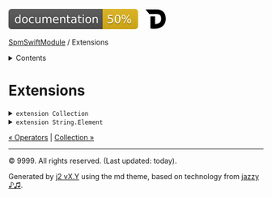 <!--
Bebop simple MD theme
Copyright 2020 J2 Authors
Licensed under MIT (https://github.com/johnfairh/J2/blob/master/LICENSE)
-->
![50%](badge.svg)
[![Open in Dash](img/dash.svg)](https%3A%2F%2Fwww%2Egoogle%2Ecom%2F)


[SpmSwiftModule](index.md)
 / Extensions


<details>
<summary>Contents</summary>


[Types](types.md?swift)

  * [ABaseClass](types/abaseclass.md?swift)


  * [ADerivedClass](types/aderivedclass.md?swift)


  * [AnEnum](types/anenum.md?swift)


  * [FirstProtocol](types/firstprotocol1.md?swift)


  * [GenericBase](types/genericbase.md?swift)


  * [Nop](types/nop.md?swift)


  * [PropertyWrapperClient](types/propertywrapperclient.md?swift)


  * [SecondProtocol](types/secondprotocol.md?swift)


  * [SpmSwiftModule](types/spmswiftmodule.md?swift)

    * [Nested1](types/spmswiftmodule/nested1.md?swift)

    * [Nested2](types/spmswiftmodule.md?swift#nested2)


  * [T](types.md?swift#t1)



[Functions](functions.md?swift)

  * [deprecatedFunction(callback:)](functions.md?swift#deprecatedfunctioncallback)


  * [functionA(arg1:_:arg3:)](functions.md?swift#functionaarg1_arg3)



[Operators](operators.md?swift)

  * [+(T, T)](operators.md?swift#t-t)



Extensions

  * [Collection](extensions/collection.md?swift)


  * [String.Element](extensions/stringelement.md?swift)





</details>

# Extensions

















<details>
<summary><code>extension Collection</code></summary>








A sequence whose elements can be traversed multiple times, nondestructively, and accessed by an indexed subscript.

Collections are used extensively throughout the standard library. When you use arrays, dictionaries, and other collections, you benefit from the operations that the `Collection` protocol declares and implements. In addition to the operations that collections inherit from the `Sequence` protocol, you gain access to methods that depend on accessing an element at a specific position in a collection.

For example, if you want to print only the first word in a string, you can search for the index of the first space, and then create a substring up to that position.

``` swift
let text = "Buffalo buffalo buffalo buffalo."
if let firstSpace = text.firstIndex(of: " ") {
    print(text[..<firstSpace])
}
// Prints "Buffalo"

```

The `firstSpace` constant is an index into the `text` string—the position of the first space in the string. You can store indices in variables, and pass them to collection algorithms or use them later to access the corresponding element. In the example above, `firstSpace` is used to extract the prefix that contains elements up to that index.

# Accessing Individual Elements

You can access an element of a collection through its subscript by using any valid index except the collection’s `endIndex` property. This property is a “past the end” index that does not correspond with any element of the collection.

Here’s an example of accessing the first character in a string through its subscript:

``` swift
let firstChar = text[text.startIndex]
print(firstChar)
// Prints "B"

```

The `Collection` protocol declares and provides default implementations for many operations that depend on elements being accessible by their subscript. For example, you can also access the first character of `text` using the `first` property, which has the value of the first element of the collection, or `nil` if the collection is empty.

``` swift
print(text.first)
// Prints "Optional("B")"

```

You can pass only valid indices to collection operations. You can find a complete set of a collection’s valid indices by starting with the collection’s `startIndex` property and finding every successor up to, and including, the `endIndex` property. All other values of the `Index` type, such as the `startIndex` property of a different collection, are invalid indices for this collection.

Saved indices may become invalid as a result of mutating operations. For more information about index invalidation in mutable collections, see the reference for the `MutableCollection` and `RangeReplaceableCollection` protocols, as well as for the specific type you’re using.

# Accessing Slices of a Collection

You can access a slice of a collection through its ranged subscript or by calling methods like `prefix(while:)` or `suffix(_:)`. A slice of a collection can contain zero or more of the original collection’s elements and shares the original collection’s semantics.

The following example creates a `firstWord` constant by using the `prefix(while:)` method to get a slice of the `text` string.

``` swift
let firstWord = text.prefix(while: { $0 != " " })
print(firstWord)
// Prints "Buffalo"

```

You can retrieve the same slice using the string’s ranged subscript, which takes a range expression.

``` swift
if let firstSpace = text.firstIndex(of: " ") {
    print(text[..<firstSpace]
    // Prints "Buffalo"
}

```

The retrieved slice of `text` is equivalent in each of these cases.

## Slices Share Indices

A collection and its slices share the same indices. An element of a collection is located under the same index in a slice as in the base collection, as long as neither the collection nor the slice has been mutated since the slice was created.

For example, suppose you have an array holding the number of absences from each class during a session.

``` swift
var absences = [0, 2, 0, 4, 0, 3, 1, 0]

```

You’re tasked with finding the day with the most absences in the second half of the session. To find the index of the day in question, follow these steps:

1.  Create a slice of the `absences` array that holds the second half of the days.
2.  Use the `max(by:)` method to determine the index of the day with the most absences.
3.  Print the result using the index found in step 2 on the original `absences` array.

Here’s an implementation of those steps:

``` swift
let secondHalf = absences.suffix(absences.count / 2)
if let i = secondHalf.indices.max(by: { secondHalf[$0] < secondHalf[$1] }) {
    print("Highest second-half absences: \(absences[i])")
}
// Prints "Highest second-half absences: 3"

```

## Slices Inherit Collection Semantics

A slice inherits the value or reference semantics of its base collection. That is, when working with a slice of a mutable collection that has value semantics, such as an array, mutating the original collection triggers a copy of that collection and does not affect the contents of the slice.

For example, if you update the last element of the `absences` array from `0` to `2`, the `secondHalf` slice is unchanged.

``` swift
absences[7] = 2
print(absences)
// Prints "[0, 2, 0, 4, 0, 3, 1, 2]"
print(secondHalf)
// Prints "[0, 3, 1, 0]"

```

# Traversing a Collection

Although a sequence can be consumed as it is traversed, a collection is guaranteed to be *multipass*: Any element can be repeatedly accessed by saving its index. Moreover, a collection’s indices form a finite range of the positions of the collection’s elements. The fact that all collections are finite guarantees the safety of many sequence operations, such as using the `contains(_:)` method to test whether a collection includes an element.

Iterating over the elements of a collection by their positions yields the same elements in the same order as iterating over that collection using its iterator. This example demonstrates that the `characters` view of a string returns the same characters in the same order whether the view’s indices or the view itself is being iterated.

``` swift
let word = "Swift"
for character in word {
    print(character)
}
// Prints "S"
// Prints "w"
// Prints "i"
// Prints "f"
// Prints "t"

for i in word.indices {
    print(word[i])
}
// Prints "S"
// Prints "w"
// Prints "i"
// Prints "f"
// Prints "t"

```

# Conforming to the Collection Protocol

If you create a custom sequence that can provide repeated access to its elements, make sure that its type conforms to the `Collection` protocol in order to give a more useful and more efficient interface for sequence and collection operations. To add `Collection` conformance to your type, you must declare at least the following requirements:

  - The `startIndex` and `endIndex` properties
  - A subscript that provides at least read-only access to your type’s elements
  - The `index(after:)` method for advancing an index into your collection

# Expected Performance

Types that conform to `Collection` are expected to provide the `startIndex` and `endIndex` properties and subscript access to elements as O(1) operations. Types that are not able to guarantee this performance must document the departure, because many collection operations depend on O(1) subscripting performance for their own performance guarantees.

The performance of some collection operations depends on the type of index that the collection provides. For example, a random-access collection, which can measure the distance between two indices in O(1) time, can calculate its `count` property in O(1) time. Conversely, because a forward or bidirectional collection must traverse the entire collection to count the number of contained elements, accessing its `count` property is an O(*n*) operation.




#### Declaration

``` swift
extension Collection where Element: FirstProtocol

extension Collection where Element == SpmSwiftModule.Nested1
```








 [](extensions/collection.md?swift) 

 [Show on GitHub](https://www.bbc.co.uk//Sources/SpmSwiftModule/Extensions.swift#L39-L41) 
</details>









<details>
<summary><code>extension String.Element</code></summary>








Extension of a nested type from an external module






#### Declaration

``` swift
extension String.Element
```








 [](extensions/stringelement.md?swift) 

 [Show on GitHub](https://www.bbc.co.uk//Sources/SpmSwiftModule/Extensions.swift#L57-L62) 
</details>





[&laquo; Operators](operators.md?swift) | [Collection &raquo;](extensions/collection.md?swift)


-----
&copy; 9999. All rights reserved. (Last updated: today).


Generated by [j2 vX.Y](https://github.com/johnfairh/j2)
using the md theme, based on technology from
[jazzy ♪♫](https://github.com/realm/jazzy).


